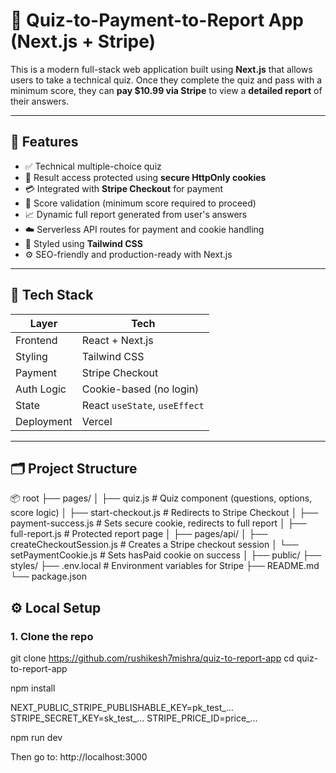 # 🧠 Quiz-to-Payment-to-Report App (Next.js + Stripe)

This is a modern full-stack web application built using **Next.js** that allows users to take a technical quiz. Once they complete the quiz and pass with a minimum score, they can **pay $10.99 via Stripe** to view a **detailed report** of their answers.

---

## 📌 Features

- ✅ Technical multiple-choice quiz
- 🔐 Result access protected using **secure HttpOnly cookies**
- 💳 Integrated with **Stripe Checkout** for payment
- 🎯 Score validation (minimum score required to proceed)
- 📈 Dynamic full report generated from user's answers
- ☁️ Serverless API routes for payment and cookie handling
- 💅 Styled using **Tailwind CSS**
- ⚙️ SEO-friendly and production-ready with Next.js

---

## 🧱 Tech Stack

| Layer        | Tech               |
|--------------|--------------------|
| Frontend     | React + Next.js    |
| Styling      | Tailwind CSS       |
| Payment      | Stripe Checkout    |
| Auth Logic   | Cookie-based (no login) |
| State        | React `useState`, `useEffect` |
| Deployment   | Vercel |

---

## 🗂 Project Structure

📦 root
├── pages/
│ ├── quiz.js # Quiz component (questions, options, score logic)
│ ├── start-checkout.js # Redirects to Stripe Checkout
│ ├── payment-success.js # Sets secure cookie, redirects to full report
│ ├── full-report.js # Protected report page
│
├── pages/api/
│ ├── createCheckoutSession.js # Creates a Stripe checkout session
│ └── setPaymentCookie.js # Sets hasPaid cookie on success
│
├── public/
├── styles/
├── .env.local # Environment variables for Stripe
├── README.md
└── package.json


## ⚙️ Local Setup

### 1. Clone the repo

git clone https://github.com/rushikesh7mishra/quiz-to-report-app
cd quiz-to-report-app

npm install

NEXT_PUBLIC_STRIPE_PUBLISHABLE_KEY=pk_test_...
STRIPE_SECRET_KEY=sk_test_...
STRIPE_PRICE_ID=price_...

npm run dev

Then go to: http://localhost:3000
